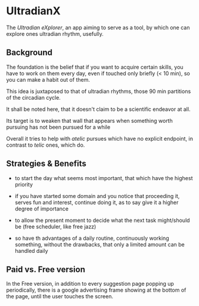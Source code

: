 # UltradianX

The _Ultradian eXplorer_, 
    an app aiming to serve as a tool, 
    by which one can explore ones ultradian rhythm, usefully.


## Background

The foundation is the belief 
    that if you want to acquire certain skills, 
    you have to work on them every day,
    even if touched only briefly  (< 10 min), 
    so you can make a habit out of them. 

This idea is juxtaposed to that of ultradian rhythms, 
    those 90 min partitions of the circadian cycle. 

It shall be noted here, 
    that it doesn't claim to be a scientific endeavor at all.


Its target is to weaken that wall that appears when something worth pursuing
    has not been pursued for a while 

Overall it tries to help with _atelic_ pursues which have no explicit endpoint, 
    in contrast to _telic_ ones, which do.    



## Strategies & Benefits

+ to start the day what seems most important, that which have the highest priority

+ if you have started some domain and you notice that proceeding it,
  serves fun and interest, continue doing it, as to say give it a higher degree of importance

+ to allow the present moment to decide what the next task might/should be
  (free scheduler, like free jazz)

+ so have th advantages of a daily routine, continuously working something, 
  without the drawbacks, that only a limited amount can be handled daily



## Paid vs. Free version

In the Free version, in addition to every suggestion page popping up periodically,
there is a google advertising frame showing at the bottom of the page,
until the user touches the screen.



